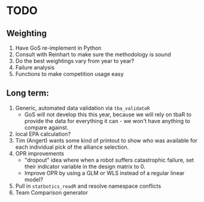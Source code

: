 # TODO

## Weighting
1) Have GoS re-implement in Python
2) Consult with Reinhart to make sure the methodology is sound
3) Do the best weightings vary from year to year?
4) Failure analysis
5) Functions to make competition usage easy

## Long term:
1) Generic, automated data validation via `tba_validatoR`
    - GoS will not develop this this year, because we will rely on tbaR to
    provide the data for everything it can - we won't have anything to compare
    against.
2) local EPA calculation?
3) Tim (Angert) wants some kind of printout to show who was available for each individual pick of the alliance selection.
4) OPR improvements
    - "dropout" idea where when a robot suffers catastrophic failure, set their indicator variable in the design matrix to 0.
    - Improve OPR by using a GLM or WLS instead of a regular linear model?
5) Pull in `statbotics_readR` and resolve namespace conflicts
6) Team Comparison generator

